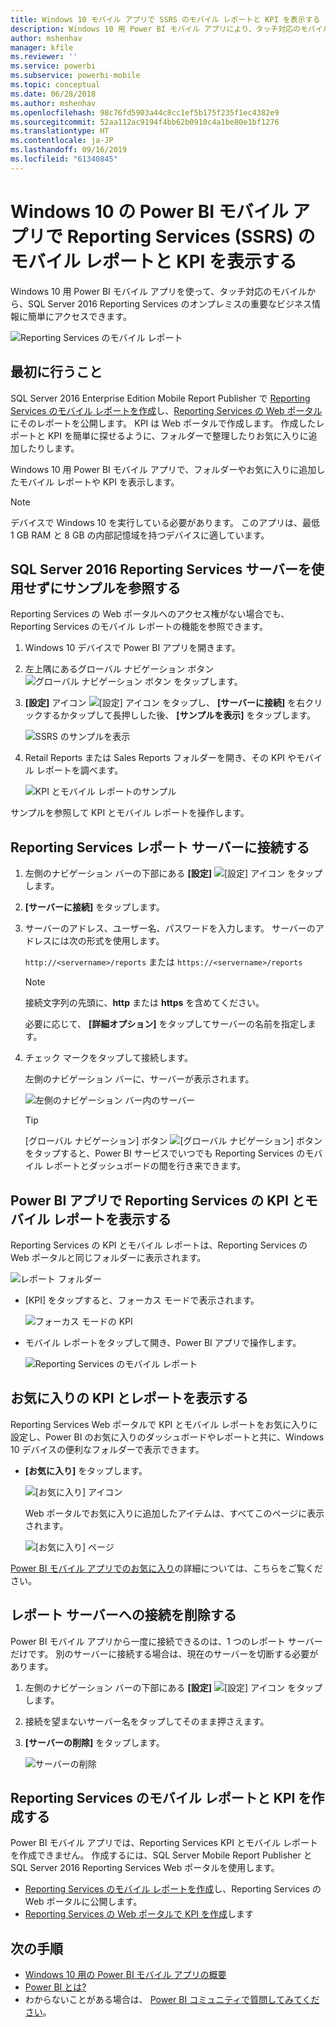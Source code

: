 ```yaml
---
title: Windows 10 モバイル アプリで SSRS のモバイル レポートと KPI を表示する - Power BI
description: Windows 10 用 Power BI モバイル アプリにより、タッチ対応のモバイルからオンプレミスの重要なビジネス情報に簡単にアクセスできるようになります。
author: mshenhav
manager: kfile
ms.reviewer: ''
ms.service: powerbi
ms.subservice: powerbi-mobile
ms.topic: conceptual
ms.date: 06/28/2018
ms.author: mshenhav
ms.openlocfilehash: 98c76fd5903a44c8cc1ef5b175f235f1ec4382e9
ms.sourcegitcommit: 52aa112ac9194f4bb62b0910c4a1be80e1bf1276
ms.translationtype: HT
ms.contentlocale: ja-JP
ms.lasthandoff: 09/16/2019
ms.locfileid: "61340845"
---
```

# <a name="view-reporting-services-ssrs-mobile-reports-and-kpis-in-the-windows-10-power-bi-mobile-app"></a>Windows 10 の Power BI モバイル アプリで Reporting Services (SSRS) のモバイル レポートと KPI を表示する
Windows 10 用 Power BI モバイル アプリを使って、タッチ対応のモバイルから、SQL Server 2016 Reporting Services のオンプレミスの重要なビジネス情報に簡単にアクセスできます。 

![Reporting Services のモバイル レポート](././media/mobile-app-windows-10-ssrs-kpis-mobile-reports/power-bi-ssrs-mobile-report.png)

## <a name="first-things-first"></a>最初に行うこと
SQL Server 2016 Enterprise Edition Mobile Report Publisher で [Reporting Services のモバイル レポートを作成](https://msdn.microsoft.com/library/mt652547.aspx)し、[Reporting Services の Web ポータル](https://msdn.microsoft.com/library/mt637133.aspx)にそのレポートを公開します。 KPI は Web ポータルで作成します。 作成したレポートと KPI を簡単に探せるように、フォルダーで整理したりお気に入りに追加したりします。 

Windows 10 用 Power BI モバイル アプリで、フォルダーやお気に入りに追加したモバイル レポートや KPI を表示します。 

> [!NOTE]
> デバイスで Windows 10 を実行している必要があります。 このアプリは、最低 1 GB RAM と 8 GB の内部記憶域を持つデバイスに適しています。
> 
> 

## <a name="explore-samples-without-a-sql-server-2016-reporting-services-server"></a>SQL Server 2016 Reporting Services サーバーを使用せずにサンプルを参照する
Reporting Services の Web ポータルへのアクセス権がない場合でも、Reporting Services のモバイル レポートの機能を参照できます。

1. Windows 10 デバイスで Power BI アプリを開きます。
2. 左上隅にあるグローバル ナビゲーション ボタン ![グローバル ナビゲーション ボタン](././media/mobile-app-windows-10-ssrs-kpis-mobile-reports/powerbi_windows10_options_icon.png) をタップします。
3. **[設定]** アイコン ![[設定] アイコン](./././media/mobile-app-windows-10-ssrs-kpis-mobile-reports/power-bi-settings-icon.png) をタップし、 **[サーバーに接続]** を右クリックするかタップして長押しした後、 **[サンプルを表示]** をタップします。
   
   ![SSRS のサンプルを表示](./media/mobile-app-windows-10-ssrs-kpis-mobile-reports/power-bi-win10-connect-ssrs-samples.png)
4. Retail Reports または Sales Reports フォルダーを開き、その KPI やモバイル レポートを調べます。
   
   ![KPI とモバイル レポートのサンプル](./media/mobile-app-windows-10-ssrs-kpis-mobile-reports/power-bi-win10-ssrs-sample-kpis.png)

サンプルを参照して KPI とモバイル レポートを操作します。

## <a name="connect-to-a-reporting-services-report-server"></a>Reporting Services レポート サーバーに接続する
1. 左側のナビゲーション バーの下部にある **[設定]** ![[設定] アイコン](./././media/mobile-app-windows-10-ssrs-kpis-mobile-reports/power-bi-settings-icon.png) をタップします。
2. **[サーバーに接続]** をタップします。
3. サーバーのアドレス、ユーザー名、パスワードを入力します。 サーバーのアドレスには次の形式を使用します。
   
     `http://<servername>/reports` または `https://<servername>/reports`
   
   > [!NOTE]
   > 接続文字列の先頭に、**http** または **https** を含めてください。
   > 
   > 
   
    必要に応じて、 **[詳細オプション]** をタップしてサーバーの名前を指定します。
4. チェック マークをタップして接続します。 
   
   左側のナビゲーション バーに、サーバーが表示されます。
   
   ![左側のナビゲーション バー内のサーバー](./media/mobile-app-windows-10-ssrs-kpis-mobile-reports/power-bi-ssrs-mobile-report-server.png)
   
   >[!TIP]
   >[グローバル ナビゲーション] ボタン ![[グローバル ナビゲーション] ボタン](././media/mobile-app-windows-10-ssrs-kpis-mobile-reports/powerbi_windows10_options_icon.png) をタップすると、Power BI サービスでいつでも Reporting Services のモバイル レポートとダッシュボードの間を行き来できます。 
   > 

## <a name="view-reporting-services-kpis-and-mobile-reports-in-the-power-bi-app"></a>Power BI アプリで Reporting Services の KPI とモバイル レポートを表示する
Reporting Services の KPI とモバイル レポートは、Reporting Services の Web ポータルと同じフォルダーに表示されます。

![レポート フォルダー](./media/mobile-app-windows-10-ssrs-kpis-mobile-reports/power-bi-ssrs-mobile-report-folders.png)

* [KPI] をタップすると、フォーカス モードで表示されます。
  
    ![フォーカス モードの KPI](./media/mobile-app-windows-10-ssrs-kpis-mobile-reports/power-bi-ssrs-mobile-report-kpis.png)
* モバイル レポートをタップして開き、Power BI アプリで操作します。
  
    ![Reporting Services のモバイル レポート](././media/mobile-app-windows-10-ssrs-kpis-mobile-reports/power-bi-ssrs-mobile-report.png)

## <a name="view-your-favorite-kpis-and-reports"></a>お気に入りの KPI とレポートを表示する
Reporting Services Web ポータルで KPI とモバイル レポートをお気に入りに設定し、Power BI のお気に入りのダッシュボードやレポートと共に、Windows 10 デバイスの便利なフォルダーで表示できます。

* **[お気に入り]** をタップします。
  
   ![[お気に入り] アイコン](./media/mobile-app-windows-10-ssrs-kpis-mobile-reports/power-bi-ssrs-mobile-report-favorite-menu.png)
  
   Web ポータルでお気に入りに追加したアイテムは、すべてこのページに表示されます。
  
   ![[お気に入り] ページ](./media/mobile-app-windows-10-ssrs-kpis-mobile-reports/power-bi-windows-10-ssrs-favorites.png)

[Power BI モバイル アプリでのお気に入り](mobile-apps-favorites.md)の詳細については、こちらをご覧ください。

## <a name="remove-a-connection-to-a-report-server"></a>レポート サーバーへの接続を削除する
Power BI モバイル アプリから一度に接続できるのは、1 つのレポート サーバーだけです。 別のサーバーに接続する場合は、現在のサーバーを切断する必要があります。

1. 左側のナビゲーション バーの下部にある **[設定]** ![[設定] アイコン](./././media/mobile-app-windows-10-ssrs-kpis-mobile-reports/power-bi-settings-icon.png) をタップします。
2. 接続を望まないサーバー名をタップしてそのまま押さえます。
3. **[サーバーの削除]** をタップします。
   
    ![サーバーの削除](./media/mobile-app-windows-10-ssrs-kpis-mobile-reports/power-bi-windows-10-ssrs-remove-server-menu.png)

## <a name="create-reporting-services-mobile-reports-and-kpis"></a>Reporting Services のモバイル レポートと KPI を作成する
Power BI モバイル アプリでは、Reporting Services KPI とモバイル レポートを作成できません。 作成するには、SQL Server Mobile Report Publisher と SQL Server 2016 Reporting Services Web ポータルを使用します。

* [Reporting Services のモバイル レポートを作成](https://msdn.microsoft.com/library/mt652547.aspx)し、Reporting Services の Web ポータルに公開します。
* [Reporting Services の Web ポータルで KPI を作成](https://msdn.microsoft.com/library/mt683632.aspx)します

## <a name="next-steps"></a>次の手順
* [Windows 10 用の Power BI モバイル アプリの概要](mobile-windows-10-phone-app-get-started.md)  
* [Power BI とは?](../../power-bi-overview.md)  
* わからないことがある場合は、 [Power BI コミュニティで質問してみてください](http://community.powerbi.com/)。

